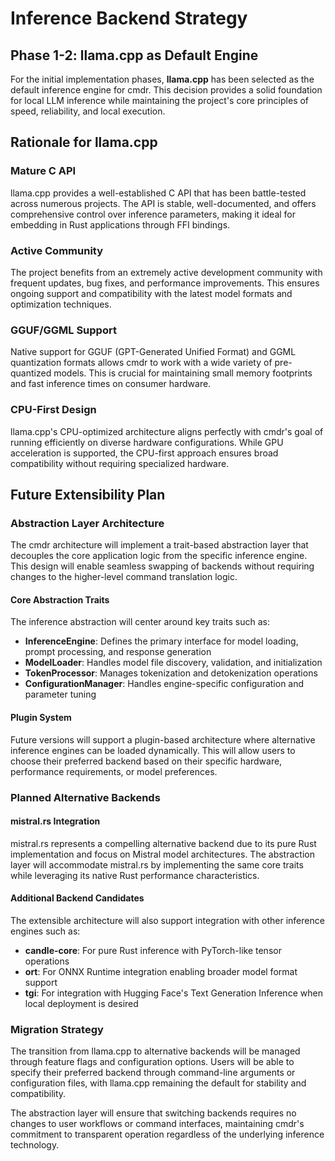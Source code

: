 # Inference Backend Strategy

## Phase 1-2: llama.cpp as Default Engine

For the initial implementation phases, **llama.cpp** has been selected as the default inference engine for cmdr. This decision provides a solid foundation for local LLM inference while maintaining the project's core principles of speed, reliability, and local execution.

## Rationale for llama.cpp

### Mature C API
llama.cpp provides a well-established C API that has been battle-tested across numerous projects. The API is stable, well-documented, and offers comprehensive control over inference parameters, making it ideal for embedding in Rust applications through FFI bindings.

### Active Community
The project benefits from an extremely active development community with frequent updates, bug fixes, and performance improvements. This ensures ongoing support and compatibility with the latest model formats and optimization techniques.

### GGUF/GGML Support
Native support for GGUF (GPT-Generated Unified Format) and GGML quantization formats allows cmdr to work with a wide variety of pre-quantized models. This is crucial for maintaining small memory footprints and fast inference times on consumer hardware.

### CPU-First Design
llama.cpp's CPU-optimized architecture aligns perfectly with cmdr's goal of running efficiently on diverse hardware configurations. While GPU acceleration is supported, the CPU-first approach ensures broad compatibility without requiring specialized hardware.

## Future Extensibility Plan

### Abstraction Layer Architecture

The cmdr architecture will implement a trait-based abstraction layer that decouples the core application logic from the specific inference engine. This design will enable seamless swapping of backends without requiring changes to the higher-level command translation logic.

#### Core Abstraction Traits

The inference abstraction will center around key traits such as:

- **InferenceEngine**: Defines the primary interface for model loading, prompt processing, and response generation
- **ModelLoader**: Handles model file discovery, validation, and initialization
- **TokenProcessor**: Manages tokenization and detokenization operations
- **ConfigurationManager**: Handles engine-specific configuration and parameter tuning

#### Plugin System

Future versions will support a plugin-based architecture where alternative inference engines can be loaded dynamically. This will allow users to choose their preferred backend based on their specific hardware, performance requirements, or model preferences.

### Planned Alternative Backends

#### mistral.rs Integration
mistral.rs represents a compelling alternative backend due to its pure Rust implementation and focus on Mistral model architectures. The abstraction layer will accommodate mistral.rs by implementing the same core traits while leveraging its native Rust performance characteristics.

#### Additional Backend Candidates
The extensible architecture will also support integration with other inference engines such as:
- **candle-core**: For pure Rust inference with PyTorch-like tensor operations
- **ort**: For ONNX Runtime integration enabling broader model format support
- **tgi**: For integration with Hugging Face's Text Generation Inference when local deployment is desired

### Migration Strategy

The transition from llama.cpp to alternative backends will be managed through feature flags and configuration options. Users will be able to specify their preferred backend through command-line arguments or configuration files, with llama.cpp remaining the default for stability and compatibility.

The abstraction layer will ensure that switching backends requires no changes to user workflows or command interfaces, maintaining cmdr's commitment to transparent operation regardless of the underlying inference technology. 
